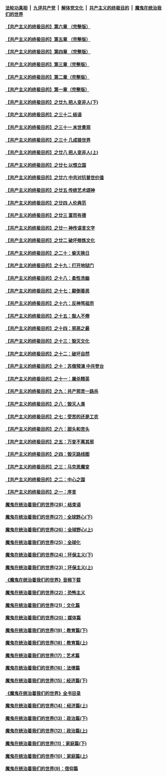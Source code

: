 

####  [法轮功真相](../../../../basic/blob/master/README.md?t=06280731) &nbsp;|&nbsp; [九评共产党](../../../../9ping.md/blob/master/README.md?t=06280731) &nbsp;|&nbsp; [解体党文化](../../../../jtdwh.md/blob/master/README.md?t=06280731)  &nbsp;|&nbsp; [共产主义的终极目的](../../../../gczydzjmd.md/blob/master/README.md?t=06280731) &nbsp;|&nbsp; [魔鬼在统治我们的世界](../../../../mgztzwmdsj.md/blob/master/README.md?t=06280731) 

#### [【共产主义的终极目的】第六章 （完整版）](../pages/nsc422/n11428913.md?t=06280731) 

#### [【共产主义的终极目的】第五章 （完整版）](../pages/nsc422/n11428912.md?t=06280731) 

#### [【共产主义的终极目的】第四章 （完整版）](../pages/nsc422/n11428907.md?t=06280731) 

#### [【共产主义的终极目的】第三章（完整版）](../pages/nsc422/n11428848.md?t=06280731) 

#### [【共产主义的终极目的】第二章（完整版）](../pages/nsc422/n11428831.md?t=06280731) 

#### [【共产主义的终极目的】第一章（完整版）](../pages/nsc422/n11417651.md?t=06280731) 

#### [【共产主义的终极目的】之廿九 把人变非人(下)](../pages/nsc422/n11344140.md?t=06280731) 

#### [【共产主义的终极目的】之三十二 结语](../pages/nsc422/n11360535.md?t=06280731) 

#### [【共产主义的终极目的】之三十一 末世景观](../pages/nsc422/n11351129.md?t=06280731) 

#### [【共产主义的终极目的】之三十 几成狼世界](../pages/nsc422/n11348280.md?t=06280731) 

#### [【共产主义的终极目的】之廿八 把人变非人(上)](../pages/nsc422/n11340492.md?t=06280731) 

#### [【共产主义的终极目的】之廿七 以恨立国](../pages/nsc422/n11336944.md?t=06280731) 

#### [【共产主义的终极目的】之廿六 中共对抗普世价值](../pages/nsc422/n11324785.md?t=06280731) 

#### [【共产主义的终极目的】之廿五 传统艺术颂神](../pages/nsc422/n11296396.md?t=06280731) 

#### [【共产主义的终极目的】之廿四 人伦典范](../pages/nsc422/n11296397.md?t=06280731) 

#### [【共产主义的终极目的】之廿三 富而有德](../pages/nsc422/n11283598.md?t=06280731) 

#### [【共产主义的终极目的】之廿一 神传语言文字](../pages/nsc422/n11263265.md?t=06280731) 

#### [【共产主义的终极目的】之廿二 破坏修炼文化](../pages/nsc422/n11245728.md?t=06280731) 

#### [【共产主义的终极目的】之二十：偷天换日](../pages/nsc422/n11238846.md?t=06280731) 

#### [【共产主义的终极目的】之十九：打开地狱门](../pages/nsc422/n11206376.md?t=06280731) 

#### [【共产主义的终极目的】之十八：柔性洗脑](../pages/nsc422/n11199994.md?t=06280731) 

#### [【共产主义的终极目的】之十七：颠倒善恶](../pages/nsc422/n11179782.md?t=06280731) 

#### [【共产主义的终极目的】之十六：反神骂祖宗](../pages/nsc422/n11166798.md?t=06280731) 

#### [【共产主义的终极目的】之十五：毁人不倦](../pages/nsc422/n11166792.md?t=06280731) 

#### [【共产主义的终极目的】之十四：邪恶之最](../pages/nsc422/n11150249.md?t=06280731) 

#### [【共产主义的终极目的】之十三：毁灭文化](../pages/nsc422/n11135227.md?t=06280731) 

#### [【共产主义的终极目的】之十二：破坏自然](../pages/nsc422/n11135214.md?t=06280731) 

#### [【共产主义的终极目的】之十：苏俄预演 中共登台](../pages/nsc422/n11118424.md?t=06280731) 

#### [【共产主义的终极目的】之十一：屠杀精英](../pages/nsc422/n11118442.md?t=06280731) 

#### [【共产主义的终极目的】之九：共产邪灵一路杀](../pages/nsc422/n11114139.md?t=06280731) 

#### [【共产主义的终极目的】之八：毁灭人类](../pages/nsc422/n11108503.md?t=06280731) 

#### [【共产主义的终极目的】之七：受苦的还是工农](../pages/nsc422/n11101809.md?t=06280731) 

#### [【共产主义的终极目的】之六：甜头和苦头](../pages/nsc422/n11096971.md?t=06280731) 

#### [【共产主义的终极目的】之五：万变不离其邪](../pages/nsc422/n11091285.md?t=06280731) 

#### [【共产主义的终极目的】之四：毁灭路线图](../pages/nsc422/n11086284.md?t=06280731) 

#### [【共产主义的终极目的】之三：马克思魔变](../pages/nsc422/n11061941.md?t=06280731) 

#### [【共产主义的终极目的】之二：中心之国](../pages/nsc422/n11047728.md?t=06280731) 

#### [【共产主义的终极目的】之一：序言](../pages/nsc422/n11086077.md?t=06280731) 

#### [魔鬼在统治着我们的世界(28)：结束语](../pages/nsc422/n10936246.md?t=06280731) 

#### [魔鬼在统治着我们的世界(27)：全球野心(下)](../pages/nsc422/n10928319.md?t=06280731) 

#### [魔鬼在统治着我们的世界(26)：全球野心(上)](../pages/nsc422/n10900318.md?t=06280731) 

#### [魔鬼在统治着我们的世界(25)：全球化](../pages/nsc422/n10788205.md?t=06280731) 

#### [魔鬼在统治着我们的世界(24)：环保主义(下)](../pages/nsc422/n10695307.md?t=06280731) 

#### [魔鬼在统治着我们的世界(23)：环保主义(上)](../pages/nsc422/n10688613.md?t=06280731) 

#### [《魔鬼在统治着我们的世界》音频下载](../pages/nsc422/n10635553.md?t=06280731) 

#### [魔鬼在统治着我们的世界(22)：恐怖主义](../pages/nsc422/n10614727.md?t=06280731) 

#### [魔鬼在统治着我们的世界(21)：文化篇](../pages/nsc422/n10597706.md?t=06280731) 

#### [魔鬼在统治着我们的世界(20)：媒体篇](../pages/nsc422/n10586579.md?t=06280731) 

#### [魔鬼在统治着我们的世界(19)：教育篇(下)](../pages/nsc422/n10564808.md?t=06280731) 

#### [魔鬼在统治着我们的世界(18)：教育篇(上)](../pages/nsc422/n10526970.md?t=06280731) 

#### [魔鬼在统治着我们的世界(17)：艺术篇](../pages/nsc422/n10499093.md?t=06280731) 

#### [魔鬼在统治着我们的世界(16)：法律篇](../pages/nsc422/n10485969.md?t=06280731) 

#### [魔鬼在统治着我们的世界(15)：经济篇(下)](../pages/nsc422/n10469975.md?t=06280731) 

#### [《魔鬼在统治着我们的世界》全书目录](../pages/nsc422/n10464261.md?t=06280731) 

#### [魔鬼在统治着我们的世界(14)：经济篇(上)](../pages/nsc422/n10457370.md?t=06280731) 

#### [魔鬼在统治着我们的世界(13)：政治篇(下)](../pages/nsc422/n10448270.md?t=06280731) 

#### [魔鬼在统治着我们的世界(12)：政治篇(上)](../pages/nsc422/n10444576.md?t=06280731) 

#### [魔鬼在统治着我们的世界(11)：家庭篇(下)](../pages/nsc422/n10440961.md?t=06280731) 

#### [魔鬼在统治着我们的世界(10)：家庭篇(上)](../pages/nsc422/n10435448.md?t=06280731) 

#### [魔鬼在统治着我们的世界(9)：信仰篇](../pages/nsc422/n10432159.md?t=06280731) 

